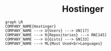 <h1 align="center">Hostinger</h1>

```mermaid
graph LR
COMPANY_NAME{Hostinger}
COMPANY_NAME ---> U{Users} ---> UN[17]
COMPANY_NAME ---> R{Repositories} ---> RN[145]
COMPANY_NAME ---> G{Gists} ---> GN[33]
COMPANY_NAME ---> ML{Most Used<br>Languages}
```
